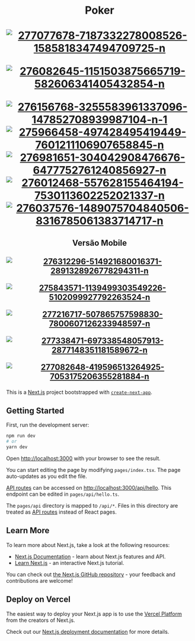 <h1 align="center"> Poker

</br>
</br>
<a href="https://ibb.co/QrtGH7T"><img src="https://i.ibb.co/0hv39p6/277077678-7187332278008526-1585818347494709725-n.png" alt="277077678-7187332278008526-1585818347494709725-n" border="0"></a>

<a href="https://ibb.co/9Zx3Qb2"><img src="https://i.ibb.co/Hhcp5tY/276082645-1151503875665719-582606341405432854-n.png" alt="276082645-1151503875665719-582606341405432854-n" border="0"></a>

<a href="https://ibb.co/wpjFJmV"><img src="https://i.ibb.co/c2VSbn0/276156768-3255583961337096-147852708939987104-n-1.png" alt="276156768-3255583961337096-147852708939987104-n-1" border="0"></a>
<a href="https://ibb.co/THhVcc3"><img src="https://i.ibb.co/9qYFnn5/275966458-497428495419449-7601211106907658845-n.png" alt="275966458-497428495419449-7601211106907658845-n" border="0"></a>
<a href="https://ibb.co/1dQZmH4"><img src="https://i.ibb.co/0F2qGPz/276981651-304042908476676-6477752761240856927-n.png" alt="276981651-304042908476676-6477752761240856927-n" border="0"></a>
<a href="https://ibb.co/DtRBJwm"><img src="https://i.ibb.co/FKDQr8c/276012468-557628155464194-7530113602252021337-n.png" alt="276012468-557628155464194-7530113602252021337-n" border="0"></a>
<a href="https://ibb.co/jh1V34C"><img src="https://i.ibb.co/gyBvtg0/276037576-1489075704840506-8316785061383714717-n.png" alt="276037576-1489075704840506-8316785061383714717-n" border="0"></a>
 </h1>
<h2 align="center"> Versão Mobile
  </br>
  </br>
<a href="https://imgbb.com/"><img src="https://i.ibb.co/Tc3tKHS/276312296-514921680016371-2891328926778294311-n.png" alt="276312296-514921680016371-2891328926778294311-n" border="0"></a>
  
<a href="https://imgbb.com/"><img src="https://i.ibb.co/5v6vxjP/275843571-1139499303549226-5102099927792263524-n.png" alt="275843571-1139499303549226-5102099927792263524-n" border="0"></a>

<a href="https://imgbb.com/"><img src="https://i.ibb.co/ZVLNvnK/277216717-507865757598830-7800607126233948597-n.png" alt="277216717-507865757598830-7800607126233948597-n" border="0"></a>

<a href="https://imgbb.com/"><img src="https://i.ibb.co/mzgcMfs/277338471-697338548057913-2877148351181589672-n.png" alt="277338471-697338548057913-2877148351181589672-n" border="0"></a>

<a href="https://imgbb.com/"><img src="https://i.ibb.co/3FnPdmS/277082648-419596513264925-7053175206355281884-n.png" alt="277082648-419596513264925-7053175206355281884-n" border="0"></a>
</h2>

This is a [Next.js](https://nextjs.org/) project bootstrapped with [`create-next-app`](https://github.com/vercel/next.js/tree/canary/packages/create-next-app).

## Getting Started

First, run the development server:

```bash
npm run dev
# or
yarn dev
```

Open [http://localhost:3000](http://localhost:3000) with your browser to see the result.

You can start editing the page by modifying `pages/index.tsx`. The page auto-updates as you edit the file.

[API routes](https://nextjs.org/docs/api-routes/introduction) can be accessed on [http://localhost:3000/api/hello](http://localhost:3000/api/hello). This endpoint can be edited in `pages/api/hello.ts`.

The `pages/api` directory is mapped to `/api/*`. Files in this directory are treated as [API routes](https://nextjs.org/docs/api-routes/introduction) instead of React pages.

## Learn More

To learn more about Next.js, take a look at the following resources:

- [Next.js Documentation](https://nextjs.org/docs) - learn about Next.js features and API.
- [Learn Next.js](https://nextjs.org/learn) - an interactive Next.js tutorial.

You can check out [the Next.js GitHub repository](https://github.com/vercel/next.js/) - your feedback and contributions are welcome!

## Deploy on Vercel

The easiest way to deploy your Next.js app is to use the [Vercel Platform](https://vercel.com/new?utm_medium=default-template&filter=next.js&utm_source=create-next-app&utm_campaign=create-next-app-readme) from the creators of Next.js.

Check out our [Next.js deployment documentation](https://nextjs.org/docs/deployment) for more details.
